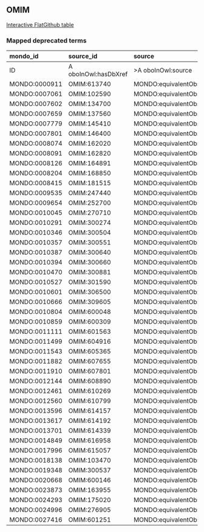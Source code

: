 ## OMIM
[Interactive FlatGithub table](https://flatgithub.com/monarch-initiative/mondo-ingest?filename=src/ontology/reports/omim_mapped_deprecated_terms.robot.template.tsv)

### Mapped deprecated terms
| mondo_id      | source_id            | source                   |
|:--------------|:---------------------|:-------------------------|
| ID            | A oboInOwl:hasDbXref | >A oboInOwl:source       |
| MONDO:0000911 | OMIM:613740          | MONDO:equivalentObsolete |
| MONDO:0007061 | OMIM:102590          | MONDO:equivalentObsolete |
| MONDO:0007602 | OMIM:134700          | MONDO:equivalentObsolete |
| MONDO:0007659 | OMIM:137560          | MONDO:equivalentObsolete |
| MONDO:0007779 | OMIM:145410          | MONDO:equivalentObsolete |
| MONDO:0007801 | OMIM:146400          | MONDO:equivalentObsolete |
| MONDO:0008074 | OMIM:162020          | MONDO:equivalentObsolete |
| MONDO:0008091 | OMIM:162820          | MONDO:equivalentObsolete |
| MONDO:0008126 | OMIM:164891          | MONDO:equivalentObsolete |
| MONDO:0008204 | OMIM:168850          | MONDO:equivalentObsolete |
| MONDO:0008415 | OMIM:181515          | MONDO:equivalentObsolete |
| MONDO:0009535 | OMIM:247440          | MONDO:equivalentObsolete |
| MONDO:0009654 | OMIM:252700          | MONDO:equivalentObsolete |
| MONDO:0010045 | OMIM:270710          | MONDO:equivalentObsolete |
| MONDO:0010291 | OMIM:300274          | MONDO:equivalentObsolete |
| MONDO:0010346 | OMIM:300504          | MONDO:equivalentObsolete |
| MONDO:0010357 | OMIM:300551          | MONDO:equivalentObsolete |
| MONDO:0010387 | OMIM:300640          | MONDO:equivalentObsolete |
| MONDO:0010394 | OMIM:300660          | MONDO:equivalentObsolete |
| MONDO:0010470 | OMIM:300881          | MONDO:equivalentObsolete |
| MONDO:0010527 | OMIM:301590          | MONDO:equivalentObsolete |
| MONDO:0010601 | OMIM:306500          | MONDO:equivalentObsolete |
| MONDO:0010666 | OMIM:309605          | MONDO:equivalentObsolete |
| MONDO:0010804 | OMIM:600048          | MONDO:equivalentObsolete |
| MONDO:0010859 | OMIM:600309          | MONDO:equivalentObsolete |
| MONDO:0011111 | OMIM:601563          | MONDO:equivalentObsolete |
| MONDO:0011499 | OMIM:604916          | MONDO:equivalentObsolete |
| MONDO:0011543 | OMIM:605365          | MONDO:equivalentObsolete |
| MONDO:0011882 | OMIM:607655          | MONDO:equivalentObsolete |
| MONDO:0011910 | OMIM:607801          | MONDO:equivalentObsolete |
| MONDO:0012144 | OMIM:608890          | MONDO:equivalentObsolete |
| MONDO:0012461 | OMIM:610269          | MONDO:equivalentObsolete |
| MONDO:0012560 | OMIM:610799          | MONDO:equivalentObsolete |
| MONDO:0013596 | OMIM:614157          | MONDO:equivalentObsolete |
| MONDO:0013617 | OMIM:614192          | MONDO:equivalentObsolete |
| MONDO:0013701 | OMIM:614339          | MONDO:equivalentObsolete |
| MONDO:0014849 | OMIM:616958          | MONDO:equivalentObsolete |
| MONDO:0017996 | OMIM:615057          | MONDO:equivalentObsolete |
| MONDO:0018138 | OMIM:103470          | MONDO:equivalentObsolete |
| MONDO:0019348 | OMIM:300537          | MONDO:equivalentObsolete |
| MONDO:0020668 | OMIM:600146          | MONDO:equivalentObsolete |
| MONDO:0023873 | OMIM:163955          | MONDO:equivalentObsolete |
| MONDO:0024293 | OMIM:175020          | MONDO:equivalentObsolete |
| MONDO:0024996 | OMIM:276905          | MONDO:equivalentObsolete |
| MONDO:0027416 | OMIM:601251          | MONDO:equivalentObsolete |